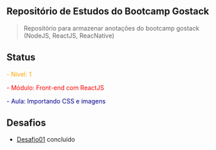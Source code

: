 ## Repositório de Estudos do Bootcamp Gostack

> Repositório para armazenar anotações do bootcamp gostack (NodeJS, ReactJS, ReacNative)

## Status

<span style="color:orange;">- Nível:  1</span>

<span style="color:red;">- Módulo:  Front-end com ReactJS</span>

<span style="color:darkblue;">- Aula: Importando CSS e imagens</span>

## Desafios

* [Desafio01](https://github.com/brunosana/rocketseat-gostack-desafio01) concluído